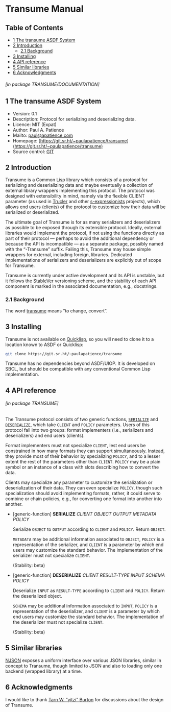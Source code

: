 <a id="x-28TRANSUME-2FDOCUMENTATION-3A-40TRANSUME-MANUAL-20MGL-PAX-3ASECTION-29"></a>

# Transume Manual

## Table of Contents

- [1 The transume ASDF System][4a51]
- [2 Introduction][0324]
    - [2.1 Background][a204]
- [3 Installing][0787]
- [4 API reference][06af]
- [5 Similar libraries][063e]
- [6 Acknowledgments][730e]

###### \[in package TRANSUME/DOCUMENTATION\]
<a id="x-28-22transume-22-20ASDF-2FSYSTEM-3ASYSTEM-29"></a>

## 1 The transume ASDF System

- Version: 0.1
- Description: Protocol for serializing and deserializing data.
- Licence: MIT (Expat)
- Author: Paul A. Patience
- Mailto: [paul@apatience.com](mailto:paul@apatience.com)
- Homepage: [https://git.sr.ht/~paulapatience/transume](https://git.sr.ht/~paulapatience/transume)
- Source control: [GIT](https://git.sr.ht/~paulapatience/transume)

<a id="x-28TRANSUME-2FDOCUMENTATION-3A-40TRANSUME-INTRODUCTION-20MGL-PAX-3ASECTION-29"></a>

## 2 Introduction

Transume is a Common Lisp library which consists of a protocol for
serializing and deserializing data and maybe eventually a collection of
external library wrappers implementing this protocol.
The protocol was designed with extensibility in mind, namely via the
flexible CLIENT parameter (as used in [Trucler][Trucler] and other
[s-expressionists][s-expressionists] projects), which allows end
users (clients) of the protocol to customize how their data will be
serialized or deserialized.

The ultimate goal of Transume is for as many serializers and
deserializers as possible to be exposed through its extensible protocol.
Ideally, external libraries would implement the protocol, if not using
the functions directly as part of their protocol — perhaps to avoid the
additional dependency or because the API is incompatible — as a separate
package, possibly named with the “-Transume” suffix.
Failing this, Transume may house simple wrappers for external, including
foreign, libraries.
Dedicated implementations of serializers and deserializers are
explicitly out of scope for Transume.

Transume is currently under active development and its API is unstable,
but it follows the [StableVer][StableVer] versioning scheme, and the
stability of each API component is marked in the associated
documentation, e.g., docstrings.

[Trucler]: https://github.com/s-expressionists/trucler 

[s-expressionists]: https://github.com/s-expressionists 

[StableVer]: https://gist.github.com/brandonbloom/465625acaf0120354614e7fc0c117c62 


<a id="x-28TRANSUME-2FDOCUMENTATION-3A-40TRANSUME-BACKGROUND-20MGL-PAX-3ASECTION-29"></a>

### 2.1 Background

The word [transume][Wiktionary/transume] means “to change, convert”.

[Wiktionary/transume]: https://en.wiktionary.org/wiki/transume 


<a id="x-28TRANSUME-2FDOCUMENTATION-3A-40TRANSUME-INSTALLING-20MGL-PAX-3ASECTION-29"></a>

## 3 Installing

Transume is not available on [Quicklisp][Quicklisp], so you will need to
clone it to a location known to ASDF or Quicklisp:

```sh
git clone https://git.sr.ht/~paulapatience/transume
```

Transume has no dependencies beyond ASDF/UIOP.
It is developed on SBCL, but should be compatible with any conventional
Common Lisp implementation.

[Quicklisp]: https://www.quicklisp.org/beta/releases.html 


<a id="x-28TRANSUME-3A-40TRANSUME-API-20MGL-PAX-3ASECTION-29"></a>

## 4 API reference

###### \[in package TRANSUME\]
The Transume protocol consists of two generic functions, [`SERIALIZE`][9eb5] and
[`DESERIALIZE`][61b1], which take `CLIENT` and `POLICY` parameters.
Users of this protocol fall into two groups: format implementers (i.e.,
serializers and deserializers) and end users (clients).

Format implementers must not specialize `CLIENT`, lest end users be
constrained in how many formats they can support simultaneously.
Instead, they provide most of their behavior by specializing `POLICY`, and
to a lesser extent the rest of the parameters other than `CLIENT`.
`POLICY` may be a plain symbol or an instance of a class with slots
describing how to convert the data.

Clients may specialize any parameter to customize the serialization or
deserialization of their data.
They can even specialize `POLICY`, though such specialization should avoid
implementing formats, rather, it could serve to combine or chain
policies, e.g., for converting one format into another into another.

<a id="x-28TRANSUME-3ASERIALIZE-20GENERIC-FUNCTION-29"></a>

- [generic-function] **SERIALIZE** *CLIENT OBJECT OUTPUT METADATA POLICY*

    Serialize `OBJECT` to `OUTPUT` according to `CLIENT` and `POLICY`.
    Return `OBJECT`.
    
    `METADATA` may be additional information associated to `OBJECT`, `POLICY` is a
    representation of the serializer, and `CLIENT` is a parameter by which end
    users may customize the standard behavior.
    The implementation of the serializer must not specialize `CLIENT`.
    
    (Stability: beta)

<a id="x-28TRANSUME-3ADESERIALIZE-20GENERIC-FUNCTION-29"></a>

- [generic-function] **DESERIALIZE** *CLIENT RESULT-TYPE INPUT SCHEMA POLICY*

    Deserialize `INPUT` as `RESULT-TYPE` according to `CLIENT` and `POLICY`.
    Return the deserialized object.
    
    `SCHEMA` may be additional information associated to `INPUT`, `POLICY` is a
    representation of the deserializer, and `CLIENT` is a parameter by which
    end users may customize the standard behavior.
    The implementation of the deserializer must not specialize `CLIENT`.
    
    (Stability: beta)

<a id="x-28TRANSUME-2FDOCUMENTATION-3A-40TRANSUME-SIMILAR-LIBRARIES-20MGL-PAX-3ASECTION-29"></a>

## 5 Similar libraries

[NJSON][NJSON] exposes a uniform interface over various JSON libraries,
similar in concept to Transume, though limited to JSON and also to
loading only one backend (wrapped library) at a time.

[NJSON]: https://github.com/atlas-engineer/njson 


<a id="x-28TRANSUME-2FDOCUMENTATION-3A-40TRANSUME-ACKNOWLEDGMENTS-20MGL-PAX-3ASECTION-29"></a>

## 6 Acknowledgments

I would like to thank [Tarn W. “yitzi” Burton][yitzchak] for
discussions about the design of Transume.

[yitzchak]: https://github.com/yitzchak 


  [0324]: #x-28TRANSUME-2FDOCUMENTATION-3A-40TRANSUME-INTRODUCTION-20MGL-PAX-3ASECTION-29 "Introduction"
  [063e]: #x-28TRANSUME-2FDOCUMENTATION-3A-40TRANSUME-SIMILAR-LIBRARIES-20MGL-PAX-3ASECTION-29 "Similar libraries"
  [06af]: #x-28TRANSUME-3A-40TRANSUME-API-20MGL-PAX-3ASECTION-29 "API reference"
  [0787]: #x-28TRANSUME-2FDOCUMENTATION-3A-40TRANSUME-INSTALLING-20MGL-PAX-3ASECTION-29 "Installing"
  [4a51]: #x-28-22transume-22-20ASDF-2FSYSTEM-3ASYSTEM-29 '"transume" ASDF/SYSTEM:SYSTEM'
  [61b1]: #x-28TRANSUME-3ADESERIALIZE-20GENERIC-FUNCTION-29 "TRANSUME:DESERIALIZE GENERIC-FUNCTION"
  [730e]: #x-28TRANSUME-2FDOCUMENTATION-3A-40TRANSUME-ACKNOWLEDGMENTS-20MGL-PAX-3ASECTION-29 "Acknowledgments"
  [9eb5]: #x-28TRANSUME-3ASERIALIZE-20GENERIC-FUNCTION-29 "TRANSUME:SERIALIZE GENERIC-FUNCTION"
  [a204]: #x-28TRANSUME-2FDOCUMENTATION-3A-40TRANSUME-BACKGROUND-20MGL-PAX-3ASECTION-29 "Background"
